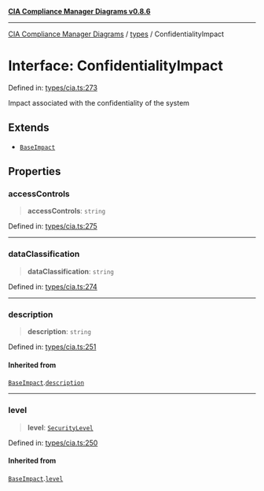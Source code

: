 [**CIA Compliance Manager Diagrams v0.8.6**](../../README.md)

***

[CIA Compliance Manager Diagrams](../../modules.md) / [types](../README.md) / ConfidentialityImpact

# Interface: ConfidentialityImpact

Defined in: [types/cia.ts:273](https://github.com/Hack23/cia-compliance-manager/blob/050a250237d6f621490781dbdf95155919f35aed/src/types/cia.ts#L273)

Impact associated with the confidentiality of the system

## Extends

- [`BaseImpact`](BaseImpact.md)

## Properties

### accessControls

> **accessControls**: `string`

Defined in: [types/cia.ts:275](https://github.com/Hack23/cia-compliance-manager/blob/050a250237d6f621490781dbdf95155919f35aed/src/types/cia.ts#L275)

***

### dataClassification

> **dataClassification**: `string`

Defined in: [types/cia.ts:274](https://github.com/Hack23/cia-compliance-manager/blob/050a250237d6f621490781dbdf95155919f35aed/src/types/cia.ts#L274)

***

### description

> **description**: `string`

Defined in: [types/cia.ts:251](https://github.com/Hack23/cia-compliance-manager/blob/050a250237d6f621490781dbdf95155919f35aed/src/types/cia.ts#L251)

#### Inherited from

[`BaseImpact`](BaseImpact.md).[`description`](BaseImpact.md#description)

***

### level

> **level**: [`SecurityLevel`](../../index/type-aliases/SecurityLevel.md)

Defined in: [types/cia.ts:250](https://github.com/Hack23/cia-compliance-manager/blob/050a250237d6f621490781dbdf95155919f35aed/src/types/cia.ts#L250)

#### Inherited from

[`BaseImpact`](BaseImpact.md).[`level`](BaseImpact.md#level)
